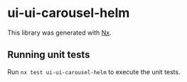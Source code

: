 # ui-ui-carousel-helm

This library was generated with [Nx](https://nx.dev).


## Running unit tests

Run `nx test ui-ui-carousel-helm` to execute the unit tests.

